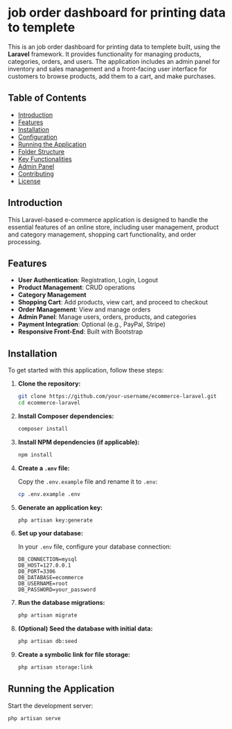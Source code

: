 # job order dashboard for printing data to templete

This is an job order dashboard for printing data to templete built, using the **Laravel** framework. It provides functionality for managing products, categories, orders, and users. The application includes an admin panel for inventory and sales management and a front-facing user interface for customers to browse products, add them to a cart, and make purchases.

## Table of Contents

- [Introduction](#introduction)
- [Features](#features)
- [Installation](#installation)
- [Configuration](#configuration)
- [Running the Application](#running-the-application)
- [Folder Structure](#folder-structure)
- [Key Functionalities](#key-functionalities)
- [Admin Panel](#admin-panel)
- [Contributing](#contributing)
- [License](#license)

## Introduction

This Laravel-based e-commerce application is designed to handle the essential features of an online store, including user management, product and category management, shopping cart functionality, and order processing.

## Features

- **User Authentication**: Registration, Login, Logout
- **Product Management**: CRUD operations
- **Category Management**
- **Shopping Cart**: Add products, view cart, and proceed to checkout
- **Order Management**: View and manage orders
- **Admin Panel**: Manage users, orders, products, and categories
- **Payment Integration**: Optional (e.g., PayPal, Stripe)
- **Responsive Front-End**: Built with Bootstrap

## Installation

To get started with this application, follow these steps:

1. **Clone the repository:**

    ```bash
    git clone https://github.com/your-username/ecommerce-laravel.git
    cd ecommerce-laravel
    ```

2. **Install Composer dependencies:**

    ```bash
    composer install
    ```

3. **Install NPM dependencies (if applicable):**

    ```bash
    npm install
    ```

4. **Create a `.env` file:**

    Copy the `.env.example` file and rename it to `.env`:

    ```bash
    cp .env.example .env
    ```

5. **Generate an application key:**

    ```bash
    php artisan key:generate
    ```

6. **Set up your database:**

    In your `.env` file, configure your database connection:

    ```env
    DB_CONNECTION=mysql
    DB_HOST=127.0.0.1
    DB_PORT=3306
    DB_DATABASE=ecommerce
    DB_USERNAME=root
    DB_PASSWORD=your_password
    ```

7. **Run the database migrations:**

    ```bash
    php artisan migrate
    ```

8. **(Optional) Seed the database with initial data:**

    ```bash
    php artisan db:seed
    ```

9. **Create a symbolic link for file storage:**

    ```bash
    php artisan storage:link
    ```


## Running the Application

Start the development server:

```bash
php artisan serve
